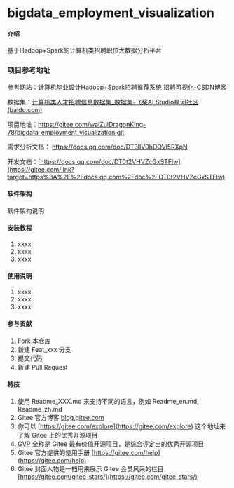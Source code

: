 # bigdata_employment_visualization

#### 介绍
基于Hadoop+Spark的计算机类招聘职位大数据分析平台


### 项目参考地址
参考网站：[计算机毕业设计Hadoop+Spark招聘推荐系统 招聘可视化-CSDN博客](https://blog.csdn.net/spark2022/article/details/140088344)

数据集：[计算机类人才招聘信息数据集_数据集-飞桨AI Studio星河社区 (baidu.com)](https://aistudio.baidu.com/datasetdetail/108664)

项目地址：https://gitee.com/waiZuiDragonKing-78/bigdata_employment_visualization.git

需求分析文档： https://docs.qq.com/doc/DT3lIV0hDQVl5RXpN

开发文档：[https://docs.qq.com/doc/DT0t2VHVZcGxSTFlw](https://gitee.com/link?target=https%3A%2F%2Fdocs.qq.com%2Fdoc%2FDT0t2VHVZcGxSTFlw)

#### 软件架构
软件架构说明


#### 安装教程

1.  xxxx
2.  xxxx
3.  xxxx

#### 使用说明

1.  xxxx
2.  xxxx
3.  xxxx

#### 参与贡献

1.  Fork 本仓库
2.  新建 Feat_xxx 分支
3.  提交代码
4.  新建 Pull Request


#### 特技

1.  使用 Readme\_XXX.md 来支持不同的语言，例如 Readme\_en.md, Readme\_zh.md
2.  Gitee 官方博客 [blog.gitee.com](https://blog.gitee.com)
3.  你可以 [https://gitee.com/explore](https://gitee.com/explore) 这个地址来了解 Gitee 上的优秀开源项目
4.  [GVP](https://gitee.com/gvp) 全称是 Gitee 最有价值开源项目，是综合评定出的优秀开源项目
5.  Gitee 官方提供的使用手册 [https://gitee.com/help](https://gitee.com/help)
6.  Gitee 封面人物是一档用来展示 Gitee 会员风采的栏目 [https://gitee.com/gitee-stars/](https://gitee.com/gitee-stars/)
